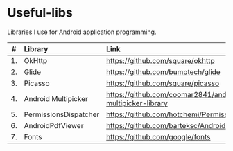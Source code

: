 # Useful-libs
Libraries I use for Android application programming.

|#|Library|Link|
|:---:|:---|:---|
|1.|OkHttp|https://github.com/square/okhttp
|2.|Glide|https://github.com/bumptech/glide
|3.|Picasso|https://github.com/square/picasso
|4.|Android Multipicker|https://github.com/coomar2841/android-multipicker-library
|5.|PermissionsDispatcher|https://github.com/hotchemi/PermissionsDispatcher
|6.|AndroidPdfViewer|https://github.com/barteksc/AndroidPdfViewer
|7.|Fonts|https://github.com/google/fonts

